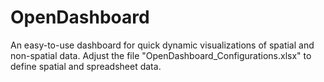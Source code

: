 # OpenDashboard
An easy-to-use dashboard for quick dynamic visualizations of spatial and non-spatial data. 
Adjust the file "OpenDashboard_Configurations.xlsx" to define spatial and spreadsheet data.
